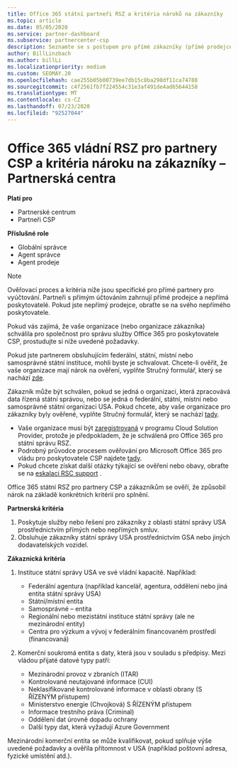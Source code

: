 ```yaml
---
title: Office 365 státní partneři RSZ a kritéria nároků na zákazníky
ms.topic: article
ms.date: 05/05/2020
ms.service: partner-dashboard
ms.subservice: partnercenter-csp
description: Seznamte se s postupem pro přímé zákazníky (přímé prodejce, nepřímá poskytovatelé) k ověření partnerů a zákazníků pro Microsoft Office 365 pro správu pro poskytovatele služeb.
author: BillLinzbach
ms.author: billLi
ms.localizationpriority: medium
ms.custom: SEOMAY.20
ms.openlocfilehash: cae255b05b00739ee7db15c8ba298df11ca74788
ms.sourcegitcommit: c4f2561fb7f224554c31e3af491de4ad65644158
ms.translationtype: MT
ms.contentlocale: cs-CZ
ms.lasthandoff: 07/23/2020
ms.locfileid: "92527044"
---
```

# <a name="office-365-government-gcc-for-csp-partner-and-customer-eligibility-criteria---partner-center"></a>Office 365 vládní RSZ pro partnery CSP a kritéria nároku na zákazníky – Partnerská centra

**Platí pro**

- Partnerské centrum
- Partneři CSP

**Příslušné role**

- Globální správce
- Agent správce
- Agent prodeje

>[!NOTE]
>Ověřovací proces a kritéria níže jsou specifické pro přímé partnery pro vyúčtování. Partneři s přímým účtováním zahrnují přímé prodejce a nepřímá poskytovatelé.  Pokud jste nepřímý prodejce, obraťte se na svého nepřímého poskytovatele.

Pokud vás zajímá, že vaše organizace (nebo organizace zákazníka) schválila pro společnost pro správu služby Office 365 pro poskytovatele CSP, prostudujte si níže uvedené požadavky.

Pokud jste partnerem obsluhujícím federální, státní, místní nebo samosprávné státní instituce, mohli byste je schvalovat. Chcete-li ověřit, že vaše organizace mají nárok na ověření, vyplňte Stručný formulář, který se nachází [zde](https://products.office.com/government/eligibility-validation?ReqType=CSPPartner).

Zákazník může být schválen, pokud se jedná o organizaci, která zpracovává data řízená státní správou, nebo se jedná o federální, státní, místní nebo samosprávné státní organizaci USA. Pokud chcete, aby vaše organizace pro zákazníky byly ověřené, vyplňte Stručný formulář, který se nachází [tady](https://products.office.com/government/eligibility-validation?ReqType=CSPCustomer). 

-   Vaše organizace musí být [zaregistrovaná](https://partnercenter.microsoft.com/partner/cloud-solution-provider) v programu Cloud Solution Provider, protože je předpokladem, že je schválená pro Office 365 pro státní správu RSZ.
-   Podrobný průvodce procesem ověřování pro Microsoft Office 365 pro vládu pro poskytovatele CSP najdete [tady](https://go.microsoft.com/fwlink/?linkid=2007323).
-   Pokud chcete získat další otázky týkající se ověření nebo obavy, obraťte se na [eskalaci RSC support](mailto:usgcce@microsoft.com) .

Office 365 státní RSZ pro partnery CSP a zákazníkům se ověří, že způsobil nárok na základě konkrétních kritérií pro splnění.

**Partnerská kritéria**
1.  Poskytuje služby nebo řešení pro zákazníky z oblasti státní správy USA prostřednictvím přímých nebo nepřímých smluv.
2.  Obsluhuje zákazníky státní správy USA prostřednictvím GSA nebo jiných dodavatelských vozidel.

**Zákaznická kritéria**
1.  Instituce státní správy USA ve své vládní kapacitě. Například:
 
    -  Federální agentura (například kancelář, agentura, oddělení nebo jiná entita státní správy USA)
    -   Státní/místní entita 
    -   Samosprávné – entita
    -   Regionální nebo mezistátní instituce státní správy (ale ne mezinárodní entity)
    -   Centra pro výzkum a vývoj v federálním financovaném prostředí (financovaná)

2.  Komerční soukromá entita s daty, která jsou v souladu s předpisy. Mezi vládou přijaté datové typy patří: 
    -   Mezinárodní provoz v zbraních (ITAR)
    -   Kontrolované neutajované informace (CUI)
    -   Neklasifikované kontrolované informace v oblasti obrany (S ŘÍZENÝM přístupem)
    -   Ministerstvo energie (Chvojková) S ŘÍZENÝM přístupem
    -   Informace trestního práva (Criminal)
    -   Oddělení dat úrovně dopadu ochrany
    -   Další typy dat, která vyžadují Azure Government

Mezinárodní komerční entita se může kvalifikovat, pokud splňuje výše uvedené požadavky a ověřila přítomnost v USA (například poštovní adresa, fyzické umístění atd.).

